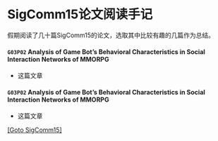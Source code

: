 # SigComm15论文阅读手记   
假期阅读了几十篇SigComm15的论文，选取其中比较有趣的几篇作为总结。

#### `G03P02` Analysis of Game Bot’s Behavioral Characteristics in Social Interaction Networks of MMORPG  
- 这篇文章

#### `G03P02` Analysis of Game Bot’s Behavioral Characteristics in Social Interaction Networks of MMORPG  
- 这篇文章  

[\[Goto SigComm15\]](http://dl.acm.org/citation.cfm?id=2785956)
